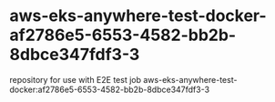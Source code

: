 # aws-eks-anywhere-test-docker-af2786e5-6553-4582-bb2b-8dbce347fdf3-3
repository for use with E2E test job aws-eks-anywhere-test-docker:af2786e5-6553-4582-bb2b-8dbce347fdf3-3
